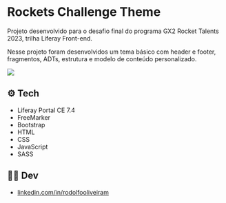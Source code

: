 # Rockets Challenge Theme

Projeto desenvolvido para o desafio final do programa GX2 Rocket Talents 2023, trilha Liferay Front-end.

Nesse projeto foram desenvolvidos um tema básico com header e footer, fragmentos, ADTs, estrutura e modelo de conteúdo personalizado.

![](./screencapture.gif)

## :gear: Tech

- Liferay Portal CE 7.4
- FreeMarker
- Bootstrap
- HTML
- CSS
- JavaScript
- SASS

## 👨‍💻 Dev

- [linkedin.com/in/rodolfooliveiram](https://www.linkedin.com/in/rodolfooliveiram/)
